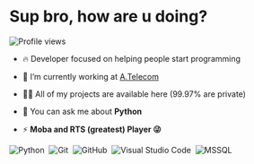 
<h1 align="left">Sup bro, how are u doing?</h1>
<p align="left"> <img src="https://komarev.com/ghpvc/?username=kernelgm&color=blue" alt="Profile views" /> </p>

- 🔥 Developer focused on helping people start programming 

- 🔭 I’m currently working at [A.Telecom](http://www.atelecom.com.br/)

- 👨‍💻 All of my projects are available here (99.97% are private)

- 💬 You can ask me about **Python**

- ⚡ **Moba and RTS (greatest) Player 😜**

![Python](https://img.shields.io/badge/-Python-3776AB?style=flat-square&logo=Python&color=000000)&nbsp;
![Git](https://img.shields.io/badge/-Git-F05032?style=flat-square&logo=Git&color=000000)&nbsp;
![GitHub](https://img.shields.io/badge/-GitHub-181717?style=flat-square&logo=GitHub&color=000000)&nbsp;
![Visual Studio Code](https://img.shields.io/badge/-Visual%20Studio%20Code-007ACC?style=flat-square&logo=Visual%20Studio%20Code&color=000000)&nbsp;
![MSSQL](https://img.shields.io/badge/-Microsoft%20SQL%20Server-blue?style=flat-square&logo=Microsoft%20SQL%20Server&color=000000)&nbsp;
